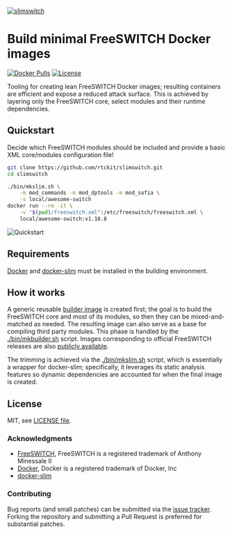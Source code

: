 <a href="#build-minimal-freeswitch-docker-images">
    <img loading="lazy" src="https://raw.github.com/rtckit/media/master/slimswitch/readme-splash.png" alt="slimswitch" class="width-full">
</a>

# Build minimal FreeSWITCH Docker images

[![Docker Pulls](https://img.shields.io/docker/pulls/rtckit/slimswitch-builder.svg)](https://hub.docker.com/r/rtckit/slimswitch-builder)
[![License](https://img.shields.io/badge/license-MIT-blue)](LICENSE)

Tooling for creating lean FreeSWITCH Docker images; resulting containers are efficient and expose a reduced attack surface. This is achieved by layering only the FreeSWITCH core, select modules and their runtime dependencies.

## Quickstart

Decide which FreeSWITCH modules should be included and provide a basic XML core/modules configuration file!

```sh
git clone https://github.com/rtckit/slimswitch.git
cd slimswitch

./bin/mkslim.sh \
    -m mod_commands -m mod_dptools -m mod_sofia \
    -s local/awesome-switch
docker run --rm -it \
    -v "$(pwd)/freeswitch.xml":/etc/freeswitch/freeswitch.xml \
    local/awesome-switch:v1.10.8
```

![Quickstart](https://raw.github.com/rtckit/media/master/slimswitch/demo.gif)

## Requirements

[Docker](https://docs.docker.com/get-docker/) and [docker-slim](https://dockersl.im/install.html) must be installed in the building environment.

## How it works

A generic reusable [builder image](etc/Dockerfile) is created first; the goal is to build the FreeSWITCH core and most of its modules, so then they can be mixed-and-matched as needed. The resulting image can also serve as a base for compiling third party modules. This phase is handled by the [./bin/mkbuilder.sh](./bin/mkbuilder.sh) script. Images corresponding to official FreeSWITCH releases are also [publicly available](https://hub.docker.com/r/rtckit/slimswitch-builder).

The trimming is achieved via the [./bin/mkslim.sh](./bin/mkslim.sh) script, which is essentially a wrapper for docker-slim; specifically, it leverages its static analysis features so dynamic dependencies are accounted for when the final image is created.

## License

MIT, see [LICENSE file](LICENSE).

### Acknowledgments

* [FreeSWITCH](https://github.com/signalwire/freeswitch), FreeSWITCH is a registered trademark of Anthony Minessale II
* [Docker](https://docker.com), Docker is a registered trademark of Docker, Inc
* [docker-slim](https://github.com/docker-slim/docker-slim)

### Contributing

Bug reports (and small patches) can be submitted via the [issue tracker](https://github.com/rtckit/slimswitch/issues). Forking the repository and submitting a Pull Request is preferred for substantial patches.
